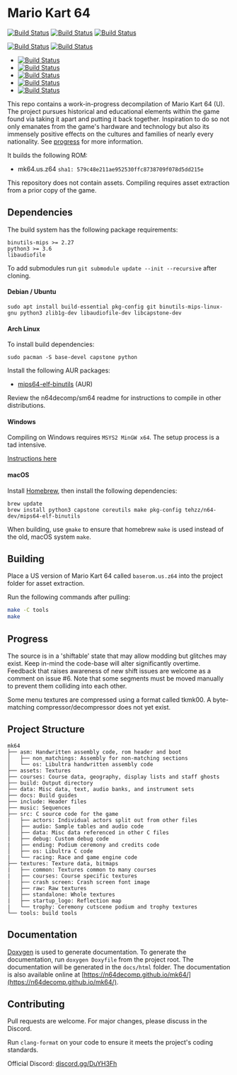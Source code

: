 # Mario Kart 64

[![Build Status](https://ci.valandil.ca/buildStatus/icon?job=mk64%2Fmaster&config=totalProgress)](https://ci.valandil.ca/job/mk64/job/master/)
[![Build Status](https://ci.valandil.ca/buildStatus/icon?job=mk64%2Fmaster&config=gameProgress)](https://ci.valandil.ca/job/mk64/job/master/)
[![Build Status](https://ci.valandil.ca/buildStatus/icon?job=mk64%2Fmaster&config=bytesLeft)](https://ci.valandil.ca/job/mk64/job/master/)

[![Build Status](https://ci.valandil.ca/buildStatus/icon?job=mk64%2Fmaster&config=m2c)](https://ci.valandil.ca/job/mk64/job/master/)
[![Build Status](https://ci.valandil.ca/buildStatus/icon?job=mk64%2Fmaster&config=nonmatching)](https://ci.valandil.ca/job/mk64/job/master/)  

- [![Build Status](https://ci.valandil.ca/buildStatus/icon?job=mk64%2Fmaster&config=mainProgress)](https://ci.valandil.ca/job/mk64/job/master/)
- [![Build Status](https://ci.valandil.ca/buildStatus/icon?job=mk64%2Fmaster&config=endingProgress)](https://ci.valandil.ca/job/mk64/job/master/)
- [![Build Status](https://ci.valandil.ca/buildStatus/icon?job=mk64%2Fmaster&config=racingProgress)](https://ci.valandil.ca/job/mk64/job/master/)
- [![Build Status](https://ci.valandil.ca/buildStatus/icon?job=mk64%2Fmaster&config=audioProgress)](https://ci.valandil.ca/job/mk64/job/master/)
- [![Build Status](https://ci.valandil.ca/buildStatus/icon?job=mk64%2Fmaster&config=osProgress)](https://ci.valandil.ca/job/mk64/job/master/)

This repo contains a work-in-progress decompilation of Mario Kart 64 (U). The project pursues historical and educational elements within the game found via taking it apart and putting it back together. Inspiration to do so not only emanates from the game's hardware and technology but also its immensely positive effects on the cultures and families of nearly every nationality. See [progress](#Progress) for more information.

It builds the following ROM:

* mk64.us.z64 `sha1: 579c48e211ae952530ffc8738709f078d5dd215e`

This repository does not contain assets. Compiling requires asset extraction from a prior copy of the game.

## Dependencies

The build system has the following package requirements:

    binutils-mips >= 2.27
    python3 >= 3.6
    libaudiofile

To add submodules run `git submodule update --init --recursive` after cloning.

#### Debian / Ubuntu
```
sudo apt install build-essential pkg-config git binutils-mips-linux-gnu python3 zlib1g-dev libaudiofile-dev libcapstone-dev
```

#### Arch Linux

To install build dependencies:
```
sudo pacman -S base-devel capstone python
```
Install the following AUR packages:
* [mips64-elf-binutils](https://aur.archlinux.org/packages/mips64-elf-binutils) (AUR)

Review the n64decomp/sm64 readme for instructions to compile in other distributions.

#### Windows

Compiling on Windows requires `MSYS2 MinGW x64`. The setup process is a tad intensive.  

[Instructions here](docs/BUILD_WINDOWS.md)

#### macOS

Install [Homebrew](https://brew.sh), then install the following dependencies:
```
brew update
brew install python3 capstone coreutils make pkg-config tehzz/n64-dev/mips64-elf-binutils
```

When building, use `gmake` to ensure that homebrew `make` is used instead of the old, macOS system `make`.

## Building

Place a US version of Mario Kart 64 called `baserom.us.z64` into the project folder for asset extraction.

Run the following commands after pulling:
```bash
make -C tools
make
```

## Progress

The source is in a 'shiftable' state that may allow modding but glitches may exist. Keep in-mind the code-base will alter significantly overtime. Feedback that raises awareness of new shift issues are welcome as a comment on issue #6. Note that some segments must be moved manually to prevent them colliding into each other.  

Some menu textures are compressed using a format called tkmk00. A byte-matching compressor/decompressor does not yet exist.   

## Project Structure
	
	mk64
	├── asm: Handwritten assembly code, rom header and boot
	│   ├── non_matchings: Assembly for non-matching sections
	│   └── os: Libultra handwritten assembly code
	├── assets: Textures
	├── courses: Course data, geography, display lists and staff ghosts
	├── build: Output directory
	├── data: Misc data, text, audio banks, and instrument sets
	├── docs: Build guides
	├── include: Header files
	├── music: Sequences
	├── src: C source code for the game
	|   ├── actors: Individual actors split out from other files
	│   ├── audio: Sample tables and audio code
	│   ├── data: Misc data referenced in other C files
	|   ├── debug: Custom debug code
	|   ├── ending: Podium ceremony and credits code
	│   ├── os: Libultra C code
	|   └── racing: Race and game engine code
	├── textures: Texture data, bitmaps
	|   ├── common: Textures common to many courses
	|   ├── courses: Course specific textures
	|   ├── crash screen: Crash screen font image
	│   ├── raw: Raw textures
    │   ├── standalone: Whole textures
	|   ├── startup_logo: Reflection map
	|   └── trophy: Ceremony cutscene podium and trophy textures
	└── tools: build tools

## Documentation

[Doxygen](https://www.doxygen.nl/index.html) is used to generate documentation. To generate the documentation, run `doxygen Doxyfile` from the project root. The documentation will be generated in the `docs/html` folder.
The documentation is also available online at [https://n64decomp.github.io/mk64/](https://n64decomp.github.io/mk64/).

## Contributing

Pull requests are welcome. For major changes, please discuss in the Discord.

Run `clang-format` on your code to ensure it meets the project's coding standards.

Official Discord: [discord.gg/DuYH3Fh](https://discord.gg/DuYH3Fh)
